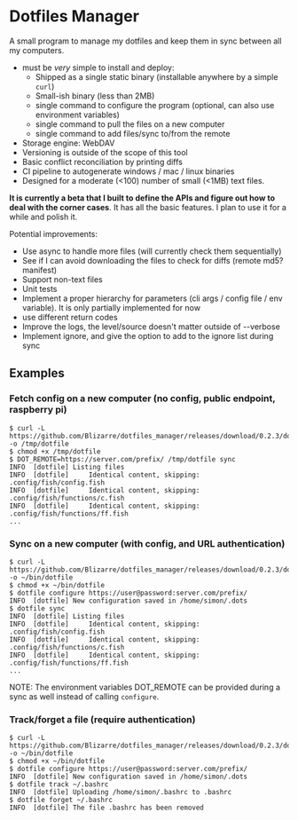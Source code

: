 # Dotfiles Manager

A small program to manage my dotfiles and keep them in sync between all my computers.
- must be _very_ simple to install and deploy:
    - Shipped as a single static binary (installable anywhere by a simple `curl`)
    - Small-ish binary (less than 2MB)
    - single command to configure the program (optional, can also use environment variables)
    - single command to pull the files on a new computer
    - single command to add files/sync to/from the remote
- Storage engine: WebDAV
- Versioning is outside of the scope of this tool
- Basic conflict reconciliation by printing diffs
- CI pipeline to autogenerate windows / mac / linux binaries
- Designed for a moderate (<100) number of small (<1MB) text files.

**It is currently a beta that I built to define the APIs and figure out how to deal with the corner cases**.
It has all the basic features. I plan to use it for a while and polish it.

Potential improvements:
- Use async to handle more files (will currently check them sequentially)
- See if I can avoid downloading the files to check for diffs (remote md5? manifest)
- Support non-text files
- Unit tests
- Implement a proper hierarchy for parameters (cli args / config file / env variable). It is only partially implemented for now
- use different return codes
- Improve the logs, the level/source doesn't matter outside of --verbose
- Implement ignore, and give the option to add to the ignore list during sync

## Examples

### Fetch config on a new computer (no config, public endpoint, raspberry pi)
```
$ curl -L https://github.com/Blizarre/dotfiles_manager/releases/download/0.2.3/dotfile.aarch64 -o /tmp/dotfile
$ chmod +x /tmp/dotfile
$ DOT_REMOTE=https://server.com/prefix/ /tmp/dotfile sync
INFO  [dotfile] Listing files
INFO  [dotfile]     Identical content, skipping: .config/fish/config.fish
INFO  [dotfile]     Identical content, skipping: .config/fish/functions/c.fish
INFO  [dotfile]     Identical content, skipping: .config/fish/functions/ff.fish
...
```

### Sync on a new computer (with config, and URL authentication)

```
$ curl -L https://github.com/Blizarre/dotfiles_manager/releases/download/0.2.3/dotfile -o ~/bin/dotfile
$ chmod +x ~/bin/dotfile
$ dotfile configure https://user@password:server.com/prefix/
INFO  [dotfile] New configuration saved in /home/simon/.dots
$ dotfile sync
INFO  [dotfile] Listing files
INFO  [dotfile]     Identical content, skipping: .config/fish/config.fish
INFO  [dotfile]     Identical content, skipping: .config/fish/functions/c.fish
INFO  [dotfile]     Identical content, skipping: .config/fish/functions/ff.fish
...
```

NOTE: The environment variables DOT\_REMOTE can be provided during a sync as well instead of calling `configure`.

### Track/forget a file (require authentication)
```
$ curl -L https://github.com/Blizarre/dotfiles_manager/releases/download/0.2.3/dotfile -o ~/bin/dotfile
$ chmod +x ~/bin/dotfile
$ dotfile configure https://user@password:server.com/prefix/
INFO  [dotfile] New configuration saved in /home/simon/.dots
$ dotfile track ~/.bashrc
INFO  [dotfile] Uploading /home/simon/.bashrc to .bashrc
$ dotfile forget ~/.bashrc
INFO  [dotfile] The file .bashrc has been removed
```
